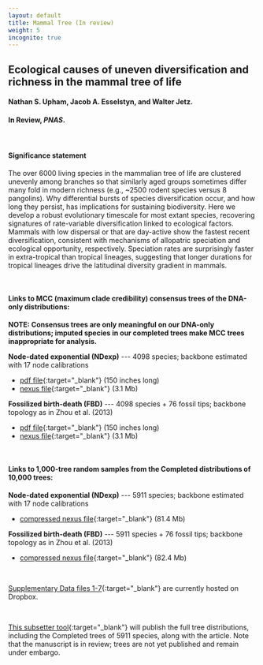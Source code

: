 ```yaml
---
layout: default
title: Mammal Tree (In review)
weight: 5
incognito: true
---
```


## Ecological causes of uneven diversification and richness in the mammal tree of life
#### Nathan S. Upham, Jacob A. Esselstyn, and Walter Jetz.
#### In Review, _PNAS_.

<br />

#### **Significance statement**
The over 6000 living species in the mammalian tree of life are clustered unevenly among branches so that similarly aged groups sometimes differ many fold in modern richness (e.g., ~2500 rodent species versus 8 pangolins). Why differential bursts of species diversification occur, and how long they persist, has implications for sustaining biodiversity. Here we develop a robust evolutionary timescale for most extant species, recovering signatures of rate-variable diversification linked to ecological factors. Mammals with low dispersal or that are day-active show the fastest recent diversification, consistent with mechanisms of allopatric speciation and ecological opportunity, respectively. Speciation rates are surprisingly faster in extra-tropical than tropical lineages, suggesting that longer durations for tropical lineages drive the latitudinal diversity gradient in mammals.

<br />

#### Links to MCC (maximum clade credibility) consensus trees of the DNA-only distributions:   
   **NOTE: Consensus trees are only meaningful on our DNA-only distributions; imputed species in our completed trees make MCC trees inappropriate for analysis.** 

   **Node-dated exponential (NDexp)** --- 4098 species; backbone estimated with 17 node calibrations 
   - [pdf file](https://www.dropbox.com/s/mbux32gaeys9qcp/MamPhy_BDvr_DNAonly_topoFree_NDexp_4098sp_MCC_plotted.pdf?dl=1){:target="_blank"} (150 inches long)
   - [nexus file](https://www.dropbox.com/s/50iujezq37085bb/MamPhy_BDvr_DNAonly_topoFree_NDexp_4098sp_MCC_target.tre?dl=1){:target="_blank"} (3.1 Mb)

   **Fossilized birth-death (FBD)** --- 4098 species + 76 fossil tips; backbone topology as in Zhou et al. (2013)
   - [pdf file](https://www.dropbox.com/s/t9ev8mdeb0s4jnp/MamPhy_BDvr_DNAonly_topoFree_FBDasZhouEtAl_4098sp-wFossils_MCC_plotted.pdf?dl=1){:target="_blank"} (150 inches long)
   - [nexus file](https://www.dropbox.com/s/j2lldalhgf2nuui/MamPhy_BDvr_DNAonly_topoFree_FBDasZhouEtAl_4098sp-wFossils_MCC_target.tre?dl=1){:target="_blank"} (3.1 Mb)

<br />

#### Links to 1,000-tree random samples from the Completed distributions of 10,000 trees:
   **Node-dated exponential (NDexp)** --- 5911 species; backbone estimated with 17 node calibrations
   - [compressed nexus file](https://www.dropbox.com/s/mae3xpe60gfixx9/MamPhy_fullPosterior_BDvr_Completed_5911sp_topoCons_NDexp_sample1000_nexus.trees.zip?dl=1){:target="_blank"} (81.4 Mb)

   **Fossilized birth-death (FBD)** --- 5911 species + 76 fossil tips; backbone topology as in Zhou et al. (2013)
   - [compressed nexus file](https://www.dropbox.com/s/hylic7c40mlthil/MamPhy_fullPosterior_BDvr_Completed_5911sp_topoCons_FBDasZhouEtAl_sample1000_nexus.trees.zip?dl=1){:target="_blank"} (82.4 Mb)

<br />

[Supplementary Data files 1-7](https://www.dropbox.com/sh/xgdg5a1xlcduk7h/AAB2s6PCtX3R48k_zkth7QoGa?dl=0){:target="_blank"} are currently hosted on Dropbox. 

<br />

[This subsetter tool](http://vertlife.org/phylosubsets/){:target="_blank"} will publish the full tree distributions, including the Completed trees of 5911 species, along with the article. Note that the manuscript is in review; trees are not yet published and remain under embargo.